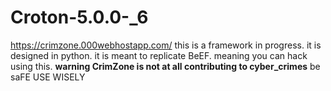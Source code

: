 # Croton-5.0.0-_6
https://crimzone.000webhostapp.com/
this is a framework in progress.
it is designed in python.
it is meant to replicate BeEF.
meaning you can hack using this.
**warning CrimZone is not at all contributing to cyber_crimes**
be saFE
USE WISELY
